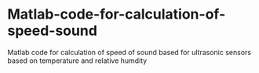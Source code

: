 # Matlab-code-for-calculation-of-speed-sound
Matlab code for calculation of speed of sound based for ultrasonic sensors  based on temperature and relative humdity
